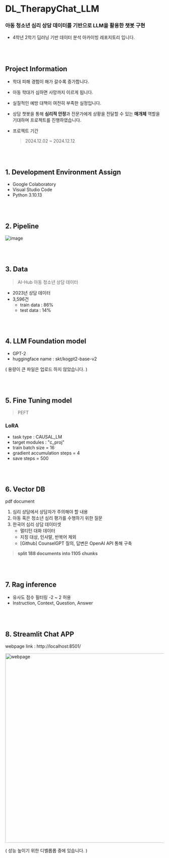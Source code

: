 # DL_TherapyChat_LLM
### 아동 청소년 심리 상담 데이터를 기반으로 LLM을 활용한 챗봇 구현
- 4학년 2학기 딥러닝 기반 데이터 분석 아카이빙 레포지토리 입니다.

<br/><br/>
## Project Information
- 학대 피해 경험이 해가 갈수록 증가합니다.
- 아동 학대가 심하면 사망까지 이르게 됩니다.
- 실질적인 예방 대책이 여전히 부족한 실정입니다.
- 상담 챗봇을 통해 **심리적 안정**과 전문가에게 상황을 전달할 수 있는 **매개체** 역할을 기대하며 프로젝트를 진행하였습니다.
- 프로젝트 기간

    > 2024.12.02 ~ 2024.12.12

<br/><br/>
## 1. Development Environment Assign
- Google Colaboratory
- Visual Studio Code
- Python 3.10.13

<br/><br/>
## 2. Pipeline
![image](https://github.com/user-attachments/assets/0115a878-07c5-447a-a04f-7aea28c73464)

<br/><br/>
## 3. Data
> AI-Hub 아동 청소년 상담 데이터
- 2023년 상담 데이터
- 3,596건
    - train data : 86%
    - test data : 14%
 
<br/><br/>
## 4. LLM Foundation model
- GPT-2
- huggingface name : skt/kogpt2-base-v2

( 용량이 큰 파일은 업로드 하지 않았습니다. )

<br/><br/>
## 5. Fine Tuning model
> PEFT
### LoRA
- task type : CAUSAL_LM
- target modules : "c_proj"
- train batch size = 16
- gradient accumulation steps = 4
 - save steps = 500

<br/><br/>
## 6. Vector DB
pdf document
1. 심리 상담에서 상담자가 주의해야 할 내용
2. 아동 혹은 청소년 심리 평가를 수행하기 위한 질문
3. 한국어 심리 상담 데이터셋
   - 멀티턴 대화 데이터
   - 지칭 대상, 인사말, 반복어 제외
   - [Github] CounselGPT
         질의, 답변은 OpenAI API 통해 구축

> **split 188 documents into 1105 chunks**

<br/><br/>
## 7. Rag inference
- 유사도 점수 필터링 -2 ~ 2 허용
- Instruction, Context, Question, Answer

<br/><br/>
## 8. Streamlit Chat APP
webpage link : http://localhost:8501/

<img width="1377" alt="webpage" src="https://github.com/user-attachments/assets/7ee69ab2-450a-4c5a-ac3e-66b2564717c3" width="150" height="600"/>


( 성능 높이기 위한 디벨롭롭 중에 있습니다. )
